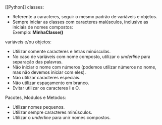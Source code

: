 [[Python]]
classes: 
- Referente a caracteres, seguir o mesmo padrão de variáveis e objetos.
- Sempre iniciar as classes com caracteres maiúsculos, inclusive as iniciais de nomes compostos:  
    Exemplo: **MinhaClasse()**

variáveis e/ou objetos:

- Utilizar somente caracteres e letras minúsculas.
- No caso de variáveis com nome composto, utilizar o _underline_ para separação das palavras.
- Não iniciar o nome com números (podemos utilizar números no nome, mas não devemos iniciar com eles).
- Não utilizar caracteres especiais.
- Não utilizar espaçamento em branco.
- Evitar utilizar os caracteres I e O.

Pacotes, Modulos e Metodos:

- Utilizar nomes pequenos.
- Utilizar sempre caracteres minúsculos.
- Utilizar o _underline_ para unir nomes compostos.